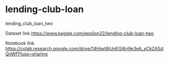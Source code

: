 # lending-club-loan
lending_club_loan_two

Dataset link  https://www.kaggle.com/epsilon22/lending-club-loan-two

Notebook link https://colab.research.google.com/drive/14Hiwt8jUnEGi6n9e3eA_xCkZASdQnWf1?usp=sharing
